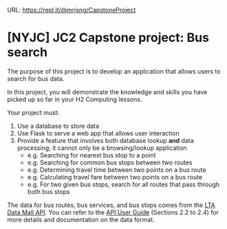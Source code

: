 URL: https://repl.it/@mrjsng/CapstoneProject

# [NYJC] JC2 Capstone project: Bus search

The purpose of this project is to develop an application that allows users to search for bus data.

In this project, you will demonstrate the knowledge and skills you have picked up so far in your H2 Computing lessons.

Your project must:
1. Use a database to store data
2. Use Flask to serve a web app that allows user interaction
3. Provide a feature that involves both database lookup **and** data processing; it cannot only be a browsing/lookup application
   - e.g. Searching for nearest bus stop to a point
   - e.g. Searching for common bus stops between two routes
   - e.g. Determining travel time between two points on a bus route
   - e.g. Calculating travel fare between two points on a bus route
   - e.g. For two given bus stops, search for all routes that pass through both bus stops

The data for bus routes, bus services, and bus stops comes from the [LTA Data Mall API](https://datamall.lta.gov.sg/content/datamall/en/dynamic-data.html). You can refer to the [API User Guide](https://datamall.lta.gov.sg/content/dam/datamall/datasets/LTA_DataMall_API_User_Guide.pdf) (Sections 2.2 to 2.4) for more details and documentation on the data format.